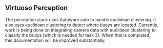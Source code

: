 ## Virtuoso Perception

The perception stack uses Autoware.auto to handle euclidean clustering. It also uses euclidean clustering to detect where buoys are located. Currently, work
is being done on integrating camera data with euclidean clustering to classify the buoys (which is needed for task 3). When that is completed, this documentation 
will be improved substantially.
